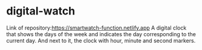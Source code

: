 # digital-watch
Link of repository:https://smartwatch-function.netlify.app                                                                                                                 A digital clock that shows the days of the week and indicates the day corresponding to the current day. And next to it, the clock with hour, minute and second markers.
